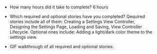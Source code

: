 * How many hours did it take to complete?
	6 hours

* Which required and optional stories have you completed?
	Qequired stories include all of them: Creating a Settings View Controller, Designing the Settings Page, Loading and Saving, View Controller Lifecycle. Optional ones include: Adding a light/dark color theme to the settings view.

* GIF walkthrough of all required and optional stories:
